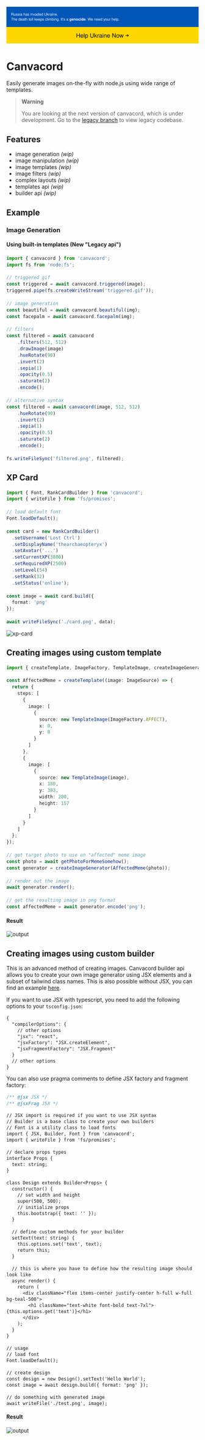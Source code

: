 [![SWUbanner](https://raw.githubusercontent.com/vshymanskyy/StandWithUkraine/main/banner2-direct.svg)](https://vshymanskyy.github.io/StandWithUkraine)

# Canvacord

Easily generate images on-the-fly with node.js using wide range of templates.

> **Warning**
>
> You are looking at the next version of canvacord, which is under development. Go to the [legacy branch](https://github.com/neplextech/canvacord/tree/legacy) to view legacy codebase.

## Features

- image generation _(wip)_
- image manipulation _(wip)_
- image templates _(wip)_
- image filters _(wip)_
- complex layouts _(wip)_
- templates api _(wip)_
- builder api _(wip)_

## Example

### Image Generation

#### Using built-in templates (New "Legacy api")

<!-- prettier-ignore -->
```ts
import { canvacord } from 'canvacord';
import fs from 'node:fs';

// triggered gif
const triggered = await canvacord.triggered(image);
triggered.pipe(fs.createWriteStream('triggered.gif'));

// image generation
const beautiful = await canvacord.beautiful(img);
const facepalm = await canvacord.facepalm(img);

// filters
const filtered = await canvacord
    .filters(512, 512)
    .drawImage(image)
    .hueRotate(90)
    .invert(2)
    .sepia(1)
    .opacity(0.5)
    .saturate(2)
    .encode();

// alternative syntax
const filtered = await canvacord(image, 512, 512)
    .hueRotate(90)
    .invert(2)
    .sepia(1)
    .opacity(0.5)
    .saturate(2)
    .encode();

fs.writeFileSync('filtered.png', filtered);
```

## XP Card

```ts
import { Font, RankCardBuilder } from 'canvacord';
import { writeFile } from 'fs/promises';

// load default font
Font.loadDefault();

const card = new RankCardBuilder()
  .setUsername('Lost Ctrl')
  .setDisplayName('thearchaeopteryx')
  .setAvatar('...')
  .setCurrentXP(3800)
  .setRequiredXP(2500)
  .setLevel(54)
  .setRank(32)
  .setStatus('online');

const image = await card.build({
  format: 'png'
});

await writeFileSync('./card.png', data);
```

![xp-card](https://raw.githubusercontent.com/neplextech/canvacord/main/test/jsx/test2.svg)

## Creating images using custom template

```ts
import { createTemplate, ImageFactory, TemplateImage, createImageGenerator } from 'canvacord';

const AffectedMeme = createTemplate((image: ImageSource) => {
  return {
    steps: [
      {
        image: [
          {
            source: new TemplateImage(ImageFactory.AFFECT),
            x: 0,
            y: 0
          }
        ]
      },
      {
        image: [
          {
            source: new TemplateImage(image),
            x: 180,
            y: 383,
            width: 200,
            height: 157
          }
        ]
      }
    ]
  };
});

// get target photo to use on "affected" meme image
const photo = await getPhotoForMemeSomehow();
const generator = createImageGenerator(AffectedMeme(photo));

// render out the image
await generator.render();

// get the resulting image in png format
const affectedMeme = await generator.encode('png');
```

#### Result

![output](https://raw.githubusercontent.com/neplextech/canvacord/main/test/canvas/affected.png)

## Creating images using custom builder

This is an advanced method of creating images. Canvacord builder api allows you to create your own image generator using JSX elements and a subset of tailwind class names. This is also possible without JSX, you can find an example [here](https://github.com/neplextech/canvacord/blob/7651c1aa51a844c2591cbe68a6e21eb9d1d6287a/benchmark/jsx-renderer.mjs).

If you want to use JSX with typescript, you need to add the following options to your `tsconfig.json`:

```jsonc
{
  "compilerOptions": {
    // other options
    "jsx": "react",
    "jsxFactory": "JSX.createElement",
    "jsxFragmentFactory": "JSX.Fragment"
  }
  // other options
}
```

You can also use pragma comments to define JSX factory and fragment factory:

```js
/** @jsx JSX */
/** @jsxFrag JSX */
```

```tsx
// JSX import is required if you want to use JSX syntax
// Builder is a base class to create your own builders
// Font is a utility class to load fonts
import { JSX, Builder, Font } from 'canvacord';
import { writeFile } from 'fs/promises';

// declare props types
interface Props {
  text: string;
}

class Design extends Builder<Props> {
  constructor() {
    // set width and height
    super(500, 500);
    // initialize props
    this.bootstrap({ text: '' });
  }

  // define custom methods for your builder
  setText(text: string) {
    this.options.set('text', text);
    return this;
  }

  // this is where you have to define how the resulting image should look like
  async render() {
    return (
      <div className="flex items-center justify-center h-full w-full bg-teal-500">
        <h1 className="text-white font-bold text-7xl">{this.options.get('text')}</h1>
      </div>
    );
  }
}

// usage
// load font
Font.loadDefault();

// create design
const design = new Design().setText('Hello World');
const image = await design.build({ format: 'png' });

// do something with generated image
await writeFile('./test.png', image);
```

#### Result

![output](https://github.com/neplextech/canvacord/assets/46562212/c50d09d6-33c4-4b44-81c2-aed6783f503c)
